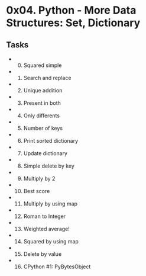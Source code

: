 # 0x04. Python - More Data Structures: Set, Dictionary
## Tasks
* 0. Squared simple
* 1. Search and replace
* 2. Unique addition
* 3. Present in both
* 4. Only differents
* 5. Number of keys
* 6. Print sorted dictionary
* 7. Update dictionary
* 8. Simple delete by key
* 9. Multiply by 2
* 10. Best score
* 11. Multiply by using map
* 12. Roman to Integer
* 13. Weighted average!
* 14. Squared by using map
* 15. Delete by value
* 16. CPython #1: PyBytesObject
